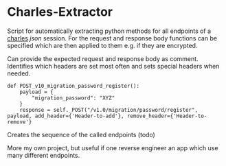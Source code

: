 
# Charles-Extractor
Script for automatically extracting python methods for all endpoints of a [charles](https://www.charlesproxy.com/) *json* session.
For the request and response body functions can be specified which are then applied to them e.g. if they are encrypted.

Can provide the expected request and response body as comment.
Identifies which headers are set most often and sets special headers when needed.

    def POST_v10_migration_password_register():  
	    payload = {  
			"migration_password": "XYZ"  
		}
	    response = self._POST("/v1.0/migration/password/register", payload, add_header={'Header-to-add'}, remove_header={'Header-to-remove'}

Creates the sequence of the called endpoints (todo)

More my own project, but useful if one reverse engineer an app which use many different endpoints.
